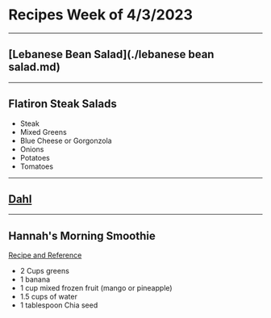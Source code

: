 # Recipes Week of 4/3/2023

---

## [Lebanese Bean Salad](./lebanese bean salad.md)

---

## Flatiron Steak Salads

- Steak
- Mixed Greens
- Blue Cheese or Gorgonzola
- Onions
- Potatoes
- Tomatoes

---

## [Dahl](./RedLentilDahl.md)


---

## Hannah's Morning Smoothie

[Recipe and Reference](https://joyfoodsunshine.com/green-smoothie/)

- 2 Cups greens
- 1 banana
- 1 cup mixed frozen fruit (mango or pineapple)
- 1.5 cups of water
- 1 tablespoon Chia seed